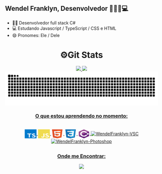## Wendel Franklyn, Desenvolvedor 👨🏻‍💻💻

- 👨‍💻 Desenvolvedor full stack C#
- 💻 Estudando Javascript / TypeScript / CSS e HTML
- 😄 Pronomes: Ele / Dele
##


<h1 align="center">⚙Git Stats</h1>
<div align="center">
<a href="https://github.com/WendelFranklyn">
  <img height="180em" src="https://github-readme-stats.vercel.app/api?username=WendelFranklyn&theme=tokyonight&rank_icon=github&card_width=300&show_icons=true&bg_color=90,000000,040449"  />
  <img height="180em" src="https://github-readme-stats.vercel.app/api/top-langs/?username=WendelFranklyn&theme=tokyonight&layout=compact&langs_count=7&bg_color=90,000000,040449"/>
</div>

  <!-- Snake -->
<div align="center">
<picture>
  <source media="(prefers-color-scheme: dark)" srcset="https://raw.githubusercontent.com/WendelFranklyn/WendelFranklyn/output/github-contribution-grid-snake-dark.svg">
  <source media="(prefers-color-scheme: light)" srcset="https://raw.githubusercontent.com/WendelFranklyn/WendelFranklyn/output/github-contribution-grid-snake.svg">
  <img alt="github contribution grid snake animation" src="https://raw.githubusercontent.com/WendelFranklyn/WendelFranklyn/output/github-contribution-grid-snake.svg">
</picture>
</div>
   
  <h3 align="center">O que estou aprendendo no momento:</h3>
  <div align="center" style="display: inline_block"><br>
   <img align="center" alt="WendelFranklyn-Ts" height="30" width="40" src="https://raw.githubusercontent.com/devicons/devicon/master/icons/typescript/typescript-plain.svg"> 
  <img align="center" alt="WendelFranklyn-Js" height="30" width="40" src="https://raw.githubusercontent.com/devicons/devicon/master/icons/javascript/javascript-plain.svg">
  <img align="center" alt="WendelFranklyn-HTML" height="30" width="40" src="https://raw.githubusercontent.com/devicons/devicon/master/icons/html5/html5-original.svg">
  <img align="center" alt="WendelFranklyn-CSS" height="30" width="40" src="https://raw.githubusercontent.com/devicons/devicon/master/icons/css3/css3-original.svg">
  <img align="center" alt="WendelFranklyn-Csharp" height="30" width="40" src="https://raw.githubusercontent.com/devicons/devicon/master/icons/csharp/csharp-original.svg">
  <img align="center" alt="WendelFranklyn-VSC" height="30" width="40" src="https://cdn.jsdelivr.net/gh/devicons/devicon/icons/vscode/vscode-original.svg">
  <img align="center" alt="WendelFranklyn-Photoshop" height="30" width="40" src="https://cdn.jsdelivr.net/gh/devicons/devicon/icons/photoshop/photoshop-plain.svg">
</div>

  
##
<h3 align="center">Onde me Encontrar:</h3>
  <div align="center">
   <a href = "https://www.linkedin.com/in/wendel-franklyn-77932b1a7" target="_blank"><img src="https://img.shields.io/badge/-LinkedIn-%230077b5?style=for-the-badge&logo=linkedin&logoColor=white" targe="_blank"></a>
  </div>




  
